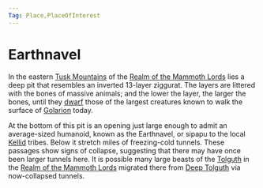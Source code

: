 ```yaml
---
Tag: Place,PlaceOfInterest
---
```

# Earthnavel
In the eastern [Tusk Mountains](questforthefrozenflame/docs/Backstory/Places/Geographical-Features/Tusk-Mountains.md) of the [Realm of the Mammoth Lords](questforthefrozenflame/docs/Backstory/Places/Realm-of-the-Mammoth-Lords.md) lies a deep pit that resembles an inverted 13-layer ziggurat. The layers are littered with the bones of massive animals; and the lower the layer, the larger the bones, until they [dwarf](questforthefrozenflame/docs/Backstory/Notions/Races/Dwarf.md) those of the largest creatures known to walk the surface of [Golarion](questforthefrozenflame/docs/Backstory/Places/Golarion.md) today.

At the bottom of this pit is an opening just large enough to admit an average-sized humanoid, known as the Earthnavel, or sipapu to the local [Kellid](questforthefrozenflame/docs/Backstory/Notions/Kellid.md) tribes. Below it stretch miles of freezing-cold tunnels. These passages show signs of collapse, suggesting that there may have once been larger tunnels here. It is possible many large beasts of the [Tolguth](questforthefrozenflame/docs/Backstory/Places/Settlements/Tolguth.md) in the [Realm of the Mammoth Lords](questforthefrozenflame/docs/Backstory/Places/Realm-of-the-Mammoth-Lords.md) migrated there from [Deep Tolguth](questforthefrozenflame/docs/Backstory/Places/Deep-Tolguth.md) via now-collapsed tunnels.